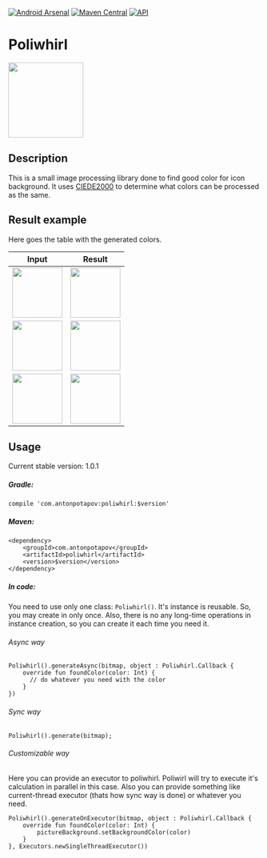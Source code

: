 [![Android Arsenal]( https://img.shields.io/badge/Android%20Arsenal-Poliwhirl-green.svg?style=flat )]( https://android-arsenal.com/details/1/6380 )
[![Maven Central]( https://img.shields.io/badge/Maven%20Central-available-brightgreen.svg?style=flat )](https://search.maven.org/#search%7Cga%7C1%7Ca%3A%22poliwhirl%22)
[![API](https://img.shields.io/badge/API-14%2B-brightgreen.svg?style=flat)](https://android-arsenal.com/api?level=14)

# Poliwhirl

<img src="https://cdn.bulbagarden.net/upload/thumb/a/a9/061Poliwhirl.png/250px-061Poliwhirl.png" width="150" height="150">

## Description

This is a small image processing library done to find good color for icon background. It uses [CIEDE2000](https://en.wikipedia.org/wiki/Color_difference#CIEDE2000) to  determine what colors can be processed as the same.

## Result example

Here goes the table with the generated colors.

Input | Result
------------ | -------------
<img src="https://github.com/FlashLight13/poliwhirl/blob/master/images/google_maps_input.png" width="100" height="100"> | <img src="https://github.com/FlashLight13/poliwhirl/blob/master/images/google_maps_result.png" width="100" height="100">
<img src="https://github.com/FlashLight13/poliwhirl/blob/master/images/habr_input.png" width="100" height="100"> | <img src="https://github.com/FlashLight13/poliwhirl/blob/master/images/habr_result.png" width="100" height="100">
<img src="https://github.com/FlashLight13/poliwhirl/blob/master/images/instagram_input.png" width="100" height="100"> | <img src="https://github.com/FlashLight13/poliwhirl/blob/master/images/instagram_result.png" width="100" height="100">

## Usage
Current stable version: 1.0.1

##### Gradle: 

`compile 'com.antonpotapov:poliwhirl:$version'`

##### Maven:

```
<dependency>
    <groupId>com.antonpotapov</groupId>
    <artifactId>poliwhirl</artifactId>
    <version>$version</version>
</dependency>
```

##### In code: 
You need to use only one class: `Poliwhirl()`. It's instance is reusable. So, you may create in only once. Also, there is no any long-time operations in instance creation, so you can create it each time you need it.

###### Async way
```
Poliwhirl().generateAsync(bitmap, object : Poliwhirl.Callback {
    override fun foundColor(color: Int) {
      // do whatever you need with the color
    }
})
```
###### Sync way
`Poliwhirl().generate(bitmap);`

###### Customizable way
Here you can provide an executor to poliwhirl. Poliwirl will try to execute it's calculation in parallel in this case. Also you can provide something like current-thread executor (thats how sync way is done) or whatever you need.
```
Poliwhirl().generateOnExecutor(bitmap, object : Poliwhirl.Callback {
    override fun foundColor(color: Int) {
        pictureBackground.setBackgroundColor(color)
    }
}, Executors.newSingleThreadExecutor())
```
